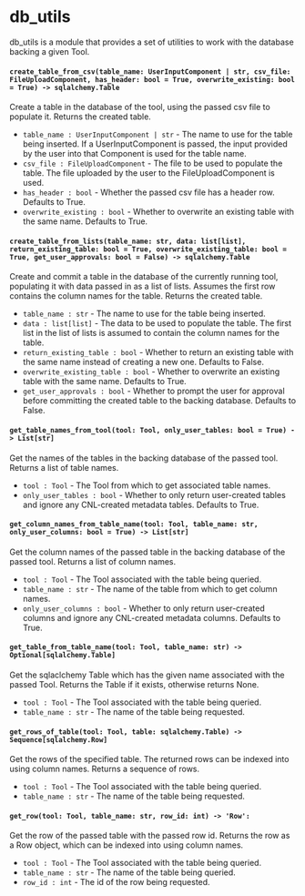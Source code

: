 # db_utils
db_utils is a module that provides a set of utilities to work with the database backing a given Tool.

#### `create_table_from_csv(table_name: UserInputComponent | str, csv_file: FileUploadComponent, has_header: bool = True, overwrite_existing: bool = True) -> sqlalchemy.Table`

Create a table in the database of the tool, using the passed csv file to populate it. Returns the created table.

- `table_name : UserInputComponent | str` - The name to use for the table being inserted. If a UserInputComponent is passed, the input provided by the user into that Component is used for the table name.
- `csv_file : FileUploadComponent` - The file to be used to populate the table. The file uploaded by the user to the FileUploadComponent is used.
- `has_header : bool` - Whether the passed csv file has a header row. Defaults to True.
- `overwrite_existing : bool` - Whether to overwrite an existing table with the same name. Defaults to True.

#### `create_table_from_lists(table_name: str, data: list[list], return_existing_table: bool = True, overwrite_existing_table: bool = True, get_user_approvals: bool = False) -> sqlalchemy.Table`

Create and commit a table in the database of the currently running tool, populating it with data passed in as a list of lists. Assumes the first row contains the column names for the table. Returns the created table.

- `table_name : str` - The name to use for the table being inserted.
- `data : list[list]` - The data to be used to populate the table. The first list in the list of lists is assumed to contain the column names for the table.
- `return_existing_table : bool` - Whether to return an existing table with the same name instead of creating a new one. Defaults to False.
- `overwrite_existing_table : bool` - Whether to overwrite an existing table with the same name. Defaults to True.
- `get_user_approvals : bool` - Whether to prompt the user for approval before committing the created table to the backing database. Defaults to False.

#### `get_table_names_from_tool(tool: Tool, only_user_tables: bool = True) -> List[str]`

Get the names of the tables in the backing database of the passed tool. Returns a list of table names.

- `tool : Tool` - The Tool from which to get associated table names.
- `only_user_tables : bool` - Whether to only return user-created tables and ignore any CNL-created metadata tables. Defaults to True.

#### `get_column_names_from_table_name(tool: Tool, table_name: str, only_user_columns: bool = True) -> List[str]`

Get the column names of the passed table in the backing database of the passed tool. Returns a list of column names.

- `tool : Tool` - The Tool associated with the table being queried.
- `table_name : str` - The name of the table from which to get column names.
- `only_user_columns : bool` - Whether to only return user-created columns and ignore any CNL-created metadata columns. Defaults to True.

#### `get_table_from_table_name(tool: Tool, table_name: str) -> Optional[sqlalchemy.Table]`

Get the sqlaclchemy Table which has the given name associated with the passed Tool. Returns the Table if it exists, otherwise returns None.

- `tool : Tool` - The Tool associated with the table being queried.
- `table_name : str` - The name of the table being requested.

#### `get_rows_of_table(tool: Tool, table: sqlalchemy.Table) -> Sequence[sqlalchemy.Row]`

Get the rows of the specified table. The returned rows can be indexed into using column names. Returns a sequence of rows.

- `tool : Tool` - The Tool associated with the table being queried.
- `table_name : str` - The name of the table being requested.


#### `get_row(tool: Tool, table_name: str, row_id: int) -> 'Row':`

Get the row of the passed table with the passed row id. Returns the row as a Row object, which can be indexed into using column names.

- `tool : Tool` - The Tool associated with the table being queried.
- `table_name : str` - The name of the table being queried.
- `row_id : int` - The id of the row being requested.
